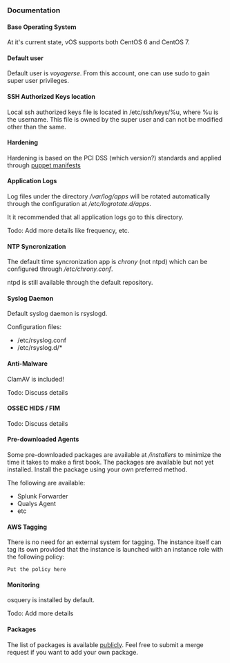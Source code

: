 ### Documentation

#### Base Operating System
At it's current state, vOS supports both CentOS 6 and CentOS 7.

#### Default user
Default user is _voyagerse_. From this account, one can use sudo to gain super user privileges.

#### SSH Authorized Keys location
Local ssh authorized keys file is located in /etc/ssh/keys/%u, where %u is the username. This file is owned by the super user and can not be modified other than the same.

#### Hardening
Hardening is based on the PCI DSS (which version?) standards and applied through [puppet manifests](https://github.com/VoyagerInnovations/puppet-cis-module)

#### Application Logs
Log files under the directory _/var/log/apps_ will be rotated automatically through the configuration at _/etc/logrotate.d/apps_.

It it recommended that all application logs go to this directory.

Todo: Add more details like frequency, etc.

#### NTP Syncronization
The default time syncronization app is _chrony_ (not ntpd) which can be configured through _/etc/chrony.conf_.

ntpd is still available through the default repository.

#### Syslog Daemon
Default syslog daemon is rsyslogd.

Configuration files:
  - /etc/rsyslog.conf
  - /etc/rsyslog.d/*

#### Anti-Malware
ClamAV is included!

Todo: Discuss details

#### OSSEC HIDS / FIM
Todo: Discuss details

#### Pre-downloaded Agents
Some pre-downloaded packages are available at _/installers_ to minimize the time it takes to make a first book. The packages are available but not yet installed. Install the package using your own preferred method.

The following are available:
  - Splunk Forwarder
  - Qualys Agent
  - etc
  
#### AWS Tagging
There is no need for an external system for tagging. The instance itself can tag its own provided that the instance is launched with an instance role with the following policy:

```
Put the policy here
```
#### Monitoring
osquery is installed by default.

Todo: Add more details

#### Packages
The list of packages is available [publicly](https://github.com/VoyagerInnovations/hardened1-packages). Feel free to submit a merge request if you want to add your own package.
